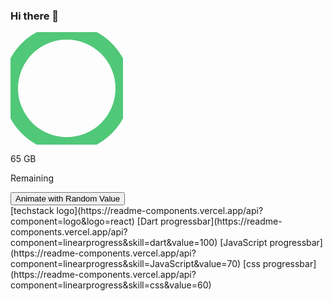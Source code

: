 ### Hi there 👋

<!DOCTYPE html>
<html lang="en">
  <head>
    <meta charset="UTF-8" />
    <meta http-equiv="X-UA-Compatible" content="IE=edge" />
    <meta name="viewport" content="width=device-width, initial-scale=1.0" />
    <title>
      Circular Progress Bar using HTML, CSS & JS | SemicolonSpace.com
    </title>
    <link rel="stylesheet" href="./circular-progress-bar-styles.css">
  </head>
  <body>
    <div class="wrapper">
      <div class="container">
        <div class="background-circle"></div>
        <div class="foreground-circle">
          <!-- svg's width (180px) = 
              foreground-circle's width (180px).
            cx, cy, and r values should be half of the svg's width. -->
          <svg
            xmlns="http://www.w3.org/2000/svg"
            version="1.1"
            width="180px"
            height="180px"
          >
            <circle
              cx="90"
              cy="90"
              r="90"
              stroke="#50c878"
              stroke-width="24"
              fill="transparent"
              stroke-linecap="round"
            />
          </svg>
        </div>
        <div class="text-inside-circle">
          <p id="number-inside-circle">65 GB</p>
          <p class="remaining-text">Remaining</p>
        </div>
      </div>
      <button class="button-click" onclick="animateButtonClick()">
        Animate with Random Value
      </button>
    </div>
    <script src="./circular-progress-bar.js"></script>
  </body>
</html>
[techstack logo](https://readme-components.vercel.app/api?component=logo&logo=react)
[Dart progressbar](https://readme-components.vercel.app/api?component=linearprogress&skill=dart&value=100)
[JavaScript progressbar](https://readme-components.vercel.app/api?component=linearprogress&skill=JavaScript&value=70)
[css progressbar](https://readme-components.vercel.app/api?component=linearprogress&skill=css&value=60)

<!--
**NadaAmrr/NadaAmrr** is a ✨ _special_ ✨ repository because its `README.md` (this file) appears on your GitHub profile.

Here are some ideas to get you started:

- 🔭 I’m currently working on ...
- 🌱 I’m currently learning ...
- 👯 I’m looking to collaborate on ...
- 🤔 I’m looking for help with ...
- 💬 Ask me about ...
- 📫 How to reach me: ...
- 😄 Pronouns: ...
- ⚡ Fun fact: ...
-->
